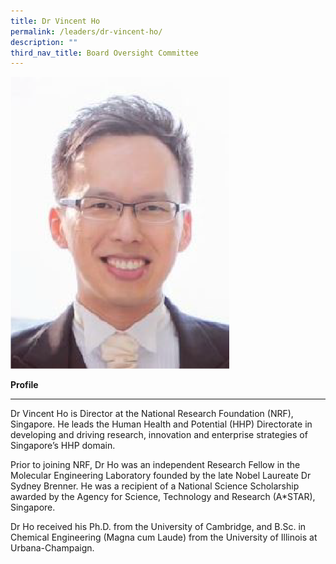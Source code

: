 ```yaml
---
title: Dr Vincent Ho
permalink: /leaders/dr-vincent-ho/
description: ""
third_nav_title: Board Oversight Committee
---
```

<img style="width:350px" src="/images/Leaders/dr%20vicent%20ho.png">

**Profile**&nbsp;

* * *

Dr Vincent Ho is Director at the National Research Foundation (NRF), Singapore. He leads the Human Health and Potential (HHP) Directorate in developing and driving research,&nbsp;innovation&nbsp;and enterprise strategies of Singapore’s HHP domain.&nbsp;

Prior to joining NRF, Dr Ho was an independent Research Fellow in the Molecular Engineering Laboratory founded by the late Nobel Laureate Dr Sydney Brenner. He was a recipient of a National Science Scholarship awarded by the Agency for Science, Technology and Research (A\*STAR), Singapore.&nbsp;

Dr Ho received his Ph.D. from the University of Cambridge, and B.Sc. in Chemical Engineering (Magna cum Laude) from the University of Illinois at Urbana-Champaign.